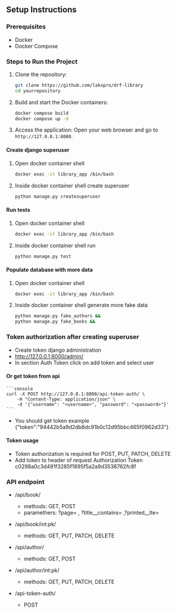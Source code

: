## Setup Instructions

### Prerequisites

- Docker
- Docker Compose

### Steps to Run the Project

1. Clone the repository:
    ```bash
    git clone https://github.com/lakxpro/drf-library
    cd yourrepository
    ```

2. Build and start the Docker containers:
    ```bash
    docker compose build
    docker compose up -d
    ```

4. Access the application:
    Open your web browser and go to `http://127.0.0.1:8000`.


#### Create django superuser

1. Open docker container shell    
    ```bash
    docker exec -it library_app /bin/bash
    ```

2. Inside docker container shell  create superuser
    ```bash
    python manage.py createsuperuser
    ```

#### Run tests 

1. Open docker container shell    
    ```bash
    docker exec -it library_app /bin/bash
    ```

2. Inside docker container shell  run
    ```bash
    python manage.py test
    ```

#### Populate database with more data 

1. Open docker container shell    
    ```bash
    docker exec -it library_app /bin/bash
    ```
2. Inside docker container shell generate more fake data
    ```bash
    python manage.py fake_authors &&
    python manage.py fake_books &&
    ```

### Token authorization after creating superuser

- Create token django administration
- http://127.0.0.1:8000/admin/
- In section Auth Token click on add token and select user

#### Or get token from api
    ```console
    curl -X POST http://127.0.0.1:8000/api-token-auth/ \
        -H "Content-Type: application/json" \
        -d '{"username": "<username>", "password": "<password>"}'
    ```
- You should get token example {"token":"94442b5a9d2db8dc91b0c12d95bbc465f0962d33"}

#### Token usage 
- Token authorization is required for POST, PUT, PATCH, DELETE
- Add token to header of request Authorization Token c0298a0c3d491f3285f1895f5a2a9d3538762fc8f

### API endpoint
- /api/book/
    - methods: GET, POST
    - paramethers: ?page= , ?title__contains= ,?printed__lte=

- /api/book/int:pk/
    - methods: GET, PUT, PATCH, DELETE

- /api/author/
    - methods: GET, POST

- /api/author/int:pk/
    - methods: GET, PUT, PATCH, DELETE

- /api-token-auth/
    - POST
